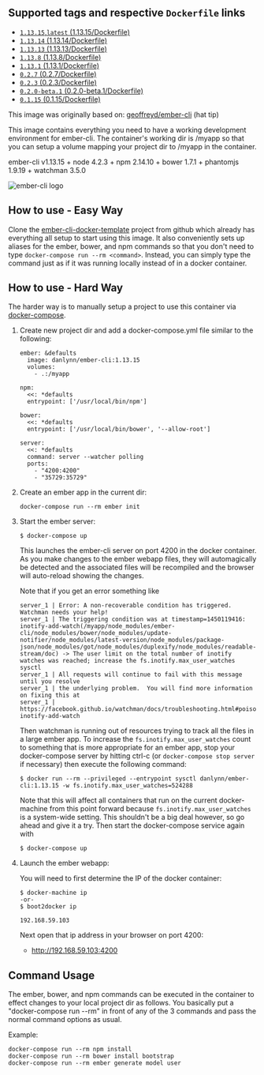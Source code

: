 ## Supported tags and respective `Dockerfile` links

+ [`1.13.15`,`latest` (1.13.15/Dockerfile)](https://github.com/danlynn/ember-cli/blob/1.13.15/Dockerfile)
+ [`1.13.14` (1.13.14/Dockerfile)](https://github.com/danlynn/ember-cli/blob/1.13.14/Dockerfile)
+ [`1.13.13` (1.13.13/Dockerfile)](https://github.com/danlynn/ember-cli/blob/1.13.13/Dockerfile)
+ [`1.13.8` (1.13.8/Dockerfile)](https://github.com/danlynn/ember-cli/blob/1.13.8/Dockerfile)
+ [`1.13.1` (1.13.1/Dockerfile)](https://github.com/danlynn/ember-cli/blob/1.13.1/Dockerfile)
+ [`0.2.7` (0.2.7/Dockerfile)](https://github.com/danlynn/ember-cli/blob/0.2.7/Dockerfile)
+ [`0.2.3` (0.2.3/Dockerfile)](https://github.com/danlynn/ember-cli/blob/0.2.3/Dockerfile)
+ [`0.2.0-beta.1` (0.2.0-beta.1/Dockerfile)](https://github.com/danlynn/ember-cli/blob/0.2.0-beta.1/Dockerfile)
+ [`0.1.15` (0.1.15/Dockerfile)](https://github.com/danlynn/ember-cli/blob/0.1.15/Dockerfile)


This image was originally based on: [geoffreyd/ember-cli](https://registry.hub.docker.com/u/geoffreyd/ember-cli/) (hat tip)

This image contains everything you need to have a working development environment for ember-cli.  The container's working dir is /myapp so that you can setup a volume mapping your project dir to /myapp in the container.

ember-cli v1.13.15 + node 4.2.3 + npm 2.14.10 + bower 1.7.1 + phantomjs 1.9.19 + watchman 3.5.0

![ember-cli logo](https://raw.githubusercontent.com/danlynn/ember-cli/master/logo.png)

## How to use - Easy Way

Clone the [ember-cli-docker-template](https://github.com/danlynn/ember-cli-docker-template) project from github which already has everything all setup to start using this image.  It also conveniently sets up aliases for the ember, bower, and npm commands so that you don't need to type `docker-compose run --rm <command>`.  Instead, you can simply type the command just as if it was running locally instead of in a docker container.

## How to use - Hard Way

The harder way is to manually setup a project to use this container via [docker-compose](http://www.fig.sh).

1. Create new project dir and add a docker-compose.yml file similar to the following:

   ```
   ember: &defaults
     image: danlynn/ember-cli:1.13.15
     volumes:
       - .:/myapp

   npm:
     <<: *defaults
     entrypoint: ['/usr/local/bin/npm']

   bower:
     <<: *defaults
     entrypoint: ['/usr/local/bin/bower', '--allow-root']

   server:
     <<: *defaults
     command: server --watcher polling
     ports:
       - "4200:4200"
       - "35729:35729"
   ```

2. Create an ember app in the current dir:

	```
	docker-compose run --rm ember init
	```

3. Start the ember server:

   ```
   $ docker-compose up
   ```

   This launches the ember-cli server on port 4200 in the docker container. As you make changes to the ember webapp files, they will automagically be detected and the associated files will be recompiled and the browser will auto-reload showing the changes.
   
   Note that if you get an error something like
   
   ```
   server_1 | Error: A non-recoverable condition has triggered.  Watchman needs your help!
   server_1 | The triggering condition was at timestamp=1450119416: inotify-add-watch(/myapp/node_modules/ember-cli/node_modules/bower/node_modules/update-notifier/node_modules/latest-version/node_modules/package-json/node_modules/got/node_modules/duplexify/node_modules/readable-stream/doc) -> The user limit on the total number of inotify watches was reached; increase the fs.inotify.max_user_watches sysctl
   server_1 | All requests will continue to fail with this message until you resolve
   server_1 | the underlying problem.  You will find more information on fixing this at
   server_1 | https://facebook.github.io/watchman/docs/troubleshooting.html#poison-inotify-add-watch
   ```
   
   Then watchman is running out of resources trying to track all the files in a large ember app.  To increase the `fs.inotify.max_user_watches` count to something that is more appropriate for an ember app, stop your docker-compose server by hitting ctrl-c (or `docker-compose stop server` if necessary) then execute the following command:
   
   ```
   $ docker run --rm --privileged --entrypoint sysctl danlynn/ember-cli:1.13.15 -w fs.inotify.max_user_watches=524288
   ```
   
   Note that this will affect all containers that run on the current docker-machine from this point forward because `fs.inotify.max_user_watches` is a system-wide setting.  This shouldn't be a big deal however, so go ahead and give it a try.  Then start the docker-compose service again with
   
   ```
   $ docker-compose up
   ```

4. Launch the ember webapp:

   You will need to first determine the IP of the docker container:

   ```
   $ docker-machine ip
   -or-
   $ boot2docker ip

   192.168.59.103
   ```

   Next open that ip address in your browser on port 4200:

   + http://192.168.59.103:4200

## Command Usage

The ember, bower, and npm commands can be executed in the container to effect changes to your local project dir as follows.  You basically put a "docker-compose run --rm" in front of any of the 3 commands and pass the normal command options as usual.

Example:

```
docker-compose run --rm npm install
docker-compose run --rm bower install bootstrap
docker-compose run --rm ember generate model user
```

